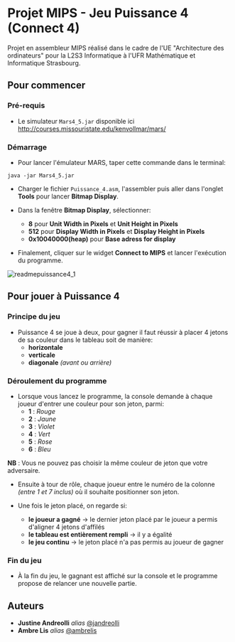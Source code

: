 # Projet MIPS - Jeu Puissance 4 (Connect 4)

Projet en assembleur MIPS réalisé dans le cadre de l'UE "Architecture des ordinateurs" pour la L2S3 Informatique à l'UFR Mathématique et Informatique Strasbourg.

## Pour commencer

### Pré-requis

- Le simulateur ``Mars4_5.jar`` disponible ici http://courses.missouristate.edu/kenvollmar/mars/


### Démarrage

- Pour lancer l'émulateur MARS, taper cette commande dans le terminal:

```
java -jar Mars4_5.jar
```

- Charger le fichier ``Puissance_4.asm``, l'assembler puis aller dans l'onglet **Tools** pour lancer **Bitmap Display**.

- Dans la fenêtre **Bitmap Display**, sélectionner:
	+ **8** pour **Unit Width in Pixels** et **Unit Height in Pixels**
	+ **512** pour **Display Width in Pixels** et **Display Height in Pixels** 
	+ **0x10040000(heap)** pour **Base adress for display**

- Finalement, cliquer sur le widget **Connect to MIPS** et lancer l'exécution du programme.

![readmepuissance4_1](https://user-images.githubusercontent.com/95167842/170264451-ef9fc364-4e04-4d0a-8d78-ce0e13482d51.png)

## Pour jouer à Puissance 4

### Principe du jeu 

- Puissance 4 se joue à deux, pour gagner il faut réussir à placer 4 jetons de sa couleur dans le tableau soit de manière:
	+ **horizontale** 
	+ **verticale** 
	+ **diagonale** _(avant ou arrière)_

### Déroulement du programme

- Lorsque vous lancez le programme, la console demande à chaque joueur d'entrer une couleur pour son jeton, parmi:
	+ **1** : _Rouge_ 
	+ **2** : _Jaune_
	+ **3** : _Violet_
	+ **4** : _Vert_
	+ **5** : _Rose_
	+ **6** : _Bleu_
	
**NB** : Vous ne pouvez pas choisir la même couleur de jeton que votre adversaire.

- Ensuite à tour de rôle, chaque joueur entre le numéro de la colonne _(entre 1 et 7 inclus)_ où il souhaite positionner son jeton.

- Une fois le jeton placé, on regarde si: 
	+ **le joueur a gagné** &#8594; le dernier jeton placé par le joueur a permis d'aligner 4 jetons d'affilés 
	+ **le tableau est entièrement rempli** &#8594; il y a égalité
	+ **le jeu continu** &#8594; le jeton placé n'a pas permis au joueur de gagner


### Fin du jeu 

- À la fin du jeu, le gagnant est affiché sur la console et le programme propose de relancer une nouvelle partie.


## Auteurs

* **Justine Andreolli**  _alias_ [@jandreolli](https://github.com/jandreolli)
* **Ambre Lis**  _alias_ [@ambrelis](https://github.com/ambrelis)






